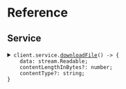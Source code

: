 # Reference

## Service

<details><summary><code>client.service.<a href="/src/api/resources/service/client/Client.ts">downloadFile</a>() -> {
    data: stream.Readable;
    contentLengthInBytes?: number;
    contentType?: string;
}</code></summary>
<dl>
<dd>

#### 🔌 Usage

<dl>
<dd>

<dl>
<dd>

```typescript
await client.service.downloadFile();
```

</dd>
</dl>
</dd>
</dl>

#### ⚙️ Parameters

<dl>
<dd>

<dl>
<dd>

**requestOptions:** `Service.RequestOptions`

</dd>
</dl>
</dd>
</dl>

</dd>
</dl>
</details>
